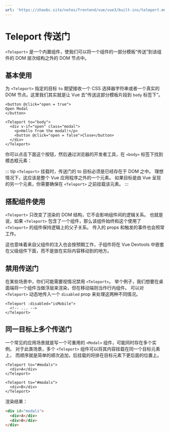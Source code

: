 ```yaml
---
url: 'https://zhaobc.site/notes/frontend/vue/vue3/built-ins/teleport.md'
---
```

# Teleport 传送门

`<Teleport>` 是一个内置组件，使我们可以将一个组件的一部分模板“传送”到该组件的 DOM 层次结构之外的 DOM 节点中。

## 基本使用

为 `<Teleport>` 指定的目标 `to` 期望接收一个 CSS 选择器字符串或者一个真实的 DOM 节点。这里我们其实就是让 Vue 去“传送这部分模板片段到 `body` 标签下”。

```vue
<button @click="open = true">
Open Modal
</button>

<Teleport to="body">
  <div v-if="open" class="modal">
    <p>Hello from the modal!</p>
    <button @click="open = false">Close</button>
  </div>
</Teleport>
```

你可以点击下面这个按钮，然后通过浏览器的开发者工具，在 `<body>` 标签下找到模态框元素：

::: tip
`<Teleport>` 挂载时，传送门的 to 目标必须是已经存在于 DOM 之中。
理想情况下，这应该是整个 Vue 应用程序之外的一个元素。
如果目标是由 Vue 呈现的另一个元素，你需要确保在 `<Teleport>` 之前挂载该元素。
:::

## 搭配组件使用

`<Teleport>` 只改变了渲染的 DOM 结构，它不会影响组件间的逻辑关系。
也就是说，如果 `<Teleport>` 包含了一个组件，那么该组件始终和这个使用了 `<Teleport>` 的组件保持逻辑上的父子关系。
传入的 props 和触发的事件也会照常工作。

这也意味着来自父组件的注入也会按预期工作，子组件将在 Vue Devtools 中嵌套在父级组件下面，而不是放在实际内容移动到的地方。

## 禁用传送门

在某些场景中，你们可能需要视情况禁用 `<Teleport>`。
举个例子，我们想要在桌面端将一个组件当做浮层来渲染，但在移动端则当作行内组件。
可以对 `<Teleport>` 动态地传入一个 `disabled` prop 来处理这两种不同情况。

```vue
<Teleport :disabled="isMobile">
  <!-- ... -->
</Teleport>
```

## 同一目标上多个传送门

一个常见的应用场景就是写一个可重用的 `<Modal>` 组件，可能同时存在多个实例。
对于此类场景，多个 `<Teleport>` 组件可以将其内容挂载在同一个目标元素上，
而顺序就是简单的顺次追加，后挂载的将排在目标元素下更后面的位置上。

```vue
<Teleport to="#modals">
  <div>A</div>
</Teleport>

<Teleport to="#modals">
  <div>B</div>
</Teleport>
```

渲染结果：

```html
<div id="modals">
  <div>A</div>
  <div>B</div>
</div>
```
